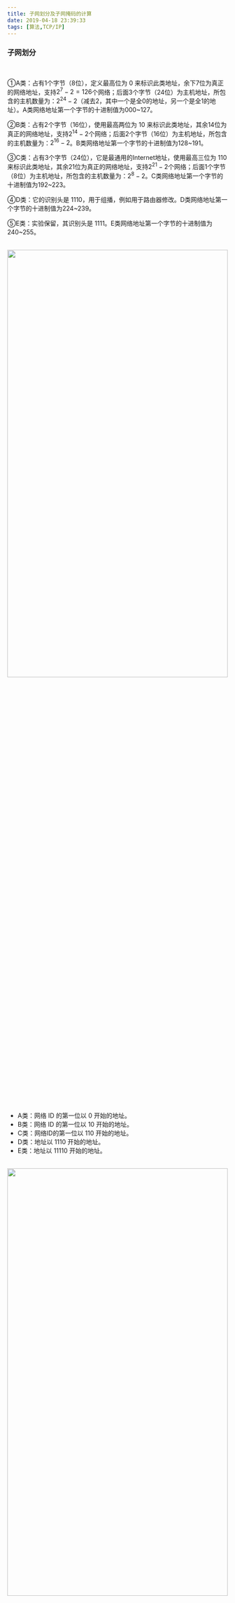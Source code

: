 ```yaml
---
title: 子网划分及子网掩码的计算
date: 2019-04-18 23:39:33
tags: [算法,TCP/IP]
---
```


### 子网划分


<br>


①A类：占有1个字节（8位），定义最高位为 0 来标识此类地址，余下7位为真正的网络地址，支持$2^7-2=126$个网络；后面3个字节（24位）为主机地址，所包含的主机数量为：$2^{24}-2$（减去2，其中一个是全0的地址，另一个是全1的地址）。A类网络地址第一个字节的十进制值为000~127。

②B类：占有2个字节（16位），使用最高两位为 10 来标识此类地址，其余14位为真正的网络地址，支持$2^{14}-2$个网络；后面2个字节（16位）为主机地址，所包含的主机数量为：$2^{16}-2$。B类网络地址第一个字节的十进制值为128~191。

③C类：占有3个字节（24位），它是最通用的Internet地址，使用最高三位为 110 来标识此类地址，其余21位为真正的网络地址，支持$2^{21}-2$个网络；后面1个字节（8位）为主机地址，所包含的主机数量为：$2^8-2$。C类网络地址第一个字节的十进制值为192~223。

④D类：它的识别头是 1110，用于组播，例如用于路由器修改。D类网络地址第一个字节的十进制值为224~239。

⑤E类：实验保留，其识别头是 1111。E类网络地址第一个字节的十进制值为240~255。


<br>

<img src="子网划分及子网掩码的计算/3.png" width = 100% height = 50% />


<br>

- A类：网络 ID 的第一位以 0 开始的地址。
- B类：网络 ID 的第一位以 10 开始的地址。
- C类：网络ID的第一位以 110 开始的地址。
- D类：地址以 1110 开始的地址。
- E类：地址以 11110 开始的地址。

<br>

<img src="子网划分及子网掩码的计算/2.png" width = 100% height = 50% />


<br>

- A类：IP 地址范围为 0.0.0.0～127.255.255.255。
- B类：IP 地址范围为 128.0.0.0～191.255.255.255。
- C类：IP 地址范围为 192.0.0.0～223.255.255.255。
- D类：IP 地址范围为 224.0.0.0～239.255.255.255。
- E类：IP 地址范围为 240.0.0.0～255.255.255.254。


<br>

接下来是一组**图片赏鉴**:




<img src="子网划分及子网掩码的计算/1.png" width = 100% height = 50% />




<img src="子网划分及子网掩码的计算/4.png" width = 100% height = 50% />


<img src="子网划分及子网掩码的计算/0.jpg" width = 100% height = 50% />

<img src="子网划分及子网掩码的计算/5.jpg" width = 100% height = 50% />

<img src="子网划分及子网掩码的计算/6.jpg" width = 100% height = 50% />


<br>


参考:

<br>

[计算机网络笔记（第二部分）](https://lrstyle.github.io/2018/05/28/Network/%E8%AE%A1%E7%AE%97%E6%9C%BA%E7%BD%91%E7%BB%9C2/)


[计算机网络-网络层-笔记](https://samanthachen.github.io/2016/08/15/%E8%AE%A1%E7%AE%97%E6%9C%BA%E7%BD%91%E7%BB%9C2/)

[IP地址分类（A类 B类 C类 D类 E类）](https://blog.csdn.net/kzadmxz/article/details/73658168)

[科普-IP地址详解-你,是谁？(二）-超有趣学网络](https://zhuanlan.zhihu.com/p/26098552)

<br>


<img src="子网划分及子网掩码的计算/10.png" width = 100% height = 50% />


<br>

---

<br>

### 子网掩码 出现的原因 & 存在的意义

<br>



> 32位IPV4地址被分为两部分，即网络号和主机号。为提高IP地址的使用效率，子网编址的思想是将主机号部分进一步划分为子网号
和主机号：

> 即由 网络号—主机号, 再进一步变为：网络号—子网号—主机号


> 在原来的IP地址模式中，网络号部分就标识一个独立的物理网络, 引入子网模式后，网络号部分加上子网号才能全局唯一地标识一个物理网络。


> 子网编址使得IP地址具有一定的内部层次结构，这种层次结构便于IP地址分配和管理。它的使用关键在于选择合适的层次结构`---`如何既能适应各种现实的物理网络规模，又能充分地利用IP地址空间(即：从何处分隔子网号
和主机号)。


<br>

互联网是由许多小型网络构成的，每个网络上都有许多主机，这样便构成了一个有层次的结构。IP地址在设计时就考虑到地址分配的层次特点，<font color="#00868B"><b>将每个IP地址都分割成 *网络号*和*主机号* 两部分</b></font>，从而实现 将网络进一步划分为若干子网，以避免主机过多而拥堵或过少而浪费IP。

但 IP地址的网络号和主机号各是多少位呢？如果不指定，就不知道哪些位是网络号、哪些是主机号，**这就需要通过子网掩码来实现**。


子网掩码只有一个作用，就是将某个IP地址划分成网络地址和主机地址两部分

故而 子网掩码不能单独存在，必须结合IP地址一起使用 才有意义


与IPV4地址相同，子网掩码的长度也是32位，<font color="#000080">左边是网络位，用二进制数字“1”表示；右边是主机位，用二进制数字“0”表示</font>

<br>

假设IP地址为“192.168.1.1”,

子网掩码为“255.255.255.0”,  其中，“1”有24个，代表与此相对应的IP地址左边24位是网络号；“0”有8个，代表与此相对应的IP地址右边8位是主机号。这样，子网掩码就确定了这个IP地址的32位二进制数字中哪些是网络号、哪些是主机号。


这对于采用TCP/IP协议的网络来说非常重要，只有通过子网掩码，才能表明一台主机所在的子网与其他子网的关系，使网络正常工作。

<br>



<br>


---

<br>


### 子网掩码计算实例


<br>

**左边是网络位，用二进制数字“1”表示；右边是主机位，用二进制数字“0”表示**

<font color="#CD8500">引入子网模式后,网络号部分加上子网号才能全局唯一地标识一个物理网络, 即 *子网号部分 用1填充* </font>

<br>


> 例1. 将B类IP地址 `168.195.0.0` 划分成27个子网,子网掩码为多少?

<br>

因为B类IP地址中，前两个字节（16位）是**网络号**(net_id)，后两个字节（16位）是**主机号**(host_id)。

现将其划分成27个子网，即用若干个*主机位*来充当*子网号*。



取1个主机位，可以得到2个子网(因为一个bit有0,1两种情况)；取2个主机位，可以得到4个子网；取3个主机位，可以得到8个子网；


即所取主机位k与子网N的关系为：$2^k = N$（或者$2^k-2 = N$）

故而 27个子网需要取 5个*主机位*（$ 2^5 = 32 > 27 $）。

所以将原来的**网络号**位置(即前16位)全部改为1，并且将后面的5个**主机号**也改为1，再将其转为十进制，即为子网掩码:


原来的IP地址 `168.195.0.0` 转化为二进制格式如下:


<img src="子网划分及子网掩码的计算/7.png" width = 100% height = 50% />

<br>


最终可得,子网掩码为

`255.255.248.0`


<br>



---

<br>


> 例2. 将B类IP地址 `168.195.0.0` 划分为若干子网,每个子网内有主机700台,则子网掩码为多少?

<br>


每个子网内有主机700台，根据所取**主机位k**与**子网N**的关系 $2^k = N（或者2^k - 2 = N）$，


此处需满足：$2^k ≥ 700$，解得：k=10。


所以对于这个B类IP地址，它的后10位就是**主机号**(这是算出来的)，而前面的16位都是**网络号**(这是B类IP的特点)，所以中间剩余的6位是 *子网号*,用1填充,其和之前的**网络号**(即前16位),一起构成新的**网络号**

最后将其转为十进制，即为子网掩码:

<img src="子网划分及子网掩码的计算/8.png" width = 100% height = 50% />


最终可得,子网掩码为

`255.255.252.0`


---

<br>

一般就是这种套路, 问 需要几个子网,或子网主机容量

<img src="子网划分及子网掩码的计算/9.png" width = 100% height = 50% />

<br>

- A类网的IP址址最高位二进制不大于011开头，所以A类范围就是:1—127。

- B类网的IP址址最高位二进制不大于101开头，所以B类范围就是:128—191。


- C类网的IP址址最高位二进制不大于110开头，所以C类范围就是:192—223。

- D类网的IP址址最高位二进制不大于1110开头，所以D类范围就是:224—239。

- E类网的IP址址最高位二进制不大于1111开头，所以E类范围就是:240—255。


<br>

[私网地址](https://baike.baidu.com/item/%E7%A7%81%E7%BD%91%E5%9C%B0%E5%9D%80/8254497)

- A类地址:10.0.0.0~10.255.255.255
- B类地址:172.16.0.0 ~172.31.255.255
- C类地址:192.168.0.0~192.168.255.255


所以 `10.19.7.7`属于A类IP私有IP地址

<br>

IP地址和子网掩码进行**与运算**，结果就是真实的网络地址

(与运算: 全1为1，否则为0)


<br>

---

<br>

<img src="子网划分及子网掩码的计算/11.png" width = 100% height = 50% />


<img src="子网划分及子网掩码的计算/12.png" width = 100% height = 50% />


[IP地址和子网掩码的相关运算](https://www.kanzhun.com/jiaocheng/438515.html)

[IP地址、子网掩码、网络号、主机号、网络地址、主机地址 的计算方法](https://blog.csdn.net/u012600104/article/details/52461793)

---

<br>


参考:

[子网划分及子网掩码计算方法](https://www.cnblogs.com/kangxinxin/p/9917961.html)



[软考——软件设计师：第九章：计算机网络与信息安全考点总结](https://blog.csdn.net/weixin_43823808/article/details/108336089)


[ip地址及子网掩码换算，子网划分教程](https://jingyan.baidu.com/article/ae97a646d936ddbbfd461d02.html)

<br>

实用工具:


[网络和IP地址计算器](https://www.sojson.com/convert/subnetmask.html)










